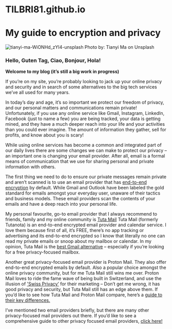 # TILBRI81.github.io

# My guide to encryption and privacy 

![tianyi-ma-WiONHd_zYI4-unsplash](https://github.com/TILBRI81/TILBRI81.github.io/assets/161705653/24ee4d13-161a-4116-adf4-534335a43c5a)
Photo by: Tianyi Ma on Unsplash 

### Hello, Guten Tag, Ciao, Bonjour, Hola!

**Welcome to my blog (it’s still a big work in progress)**

If you’re on my site, you’re probably looking to jack up your online privacy and security and in search of some alternatives to the big tech services we’ve all used for many years.

In today’s day and age, it’s so important we protect our freedom of privacy, and our personal matters and communications remain private! Unfortunately, if you use any online service like Gmail, Instagram, LinkedIn, Facebook (just to name a few) you are being tracked, your data is getting mined, and they have a much deeper reach into your life and your activities than you could ever imagine. The amount of information they gather, sell for profits, and know about you is scary!

While using online services has become a common and integrated part of our daily lives there are some changes we can make to protect our privacy – an important one is changing your email provider. After all, email is a formal means of communication that we use for sharing personal and private information with others. 

The first thing we need to do to ensure our private messages remain private and aren’t scanned is to use an email provider that has [end-to-end encryption](https://tuta.com/encryption) by default. While Gmail and Outlook have been labeled the gold standard for emails amongst your everyday user, unaware of their tactics and business models. These email providers scan the contents of your emails and have a deep reach into your personal life.  

My personal favourite, go-to email provider that I always recommend to friends, family and my online community is [Tuta Mail](https://tuta.com/) Tuta Mail (formerly Tutanota) is an end-to-end encrypted email provider and calendar service. I love them because first of all, it’s FREE, there’s no app tracking or advertising and its end-to-end encrypted so I know that literally no one can read my private emails or snoop about my mailbox or calendar. In my opinion, Tuta Mail is the [best Gmail alternative](https://tuta.com/gmail-alternative) – especially if you’re looking for a free privacy-focused mailbox. 

Another great privacy-focused email provider is Proton Mail. They also offer end-to-end encrypted emails by default. Also a popular choice amongst the online privacy community, but for me Tuta Mail still wins me over. Proton Mail loves to ride the fame wave of being built in Switzerland, and use the illusion of ['Swiss Privacy’](https://tuta.com/blog/swiss-privacy-is-an-illusion) for their marketing – Don’t get me wrong, it has good privacy and security, but Tuta Mail still has an edge above them. If you’d like to see how Tuta Mail and Proton Mail compare, here’s a [guide to their key differences.](https://tuta.com/best-protonmail-alternative/) 

I’ve mentioned two email providers briefly, but there are many other privacy-focused mail providers out there. If you’d like to see a comprehensive guide to other privacy focused email providers, [click here!]( https://tuta.com/blog/best-private-email-service)

